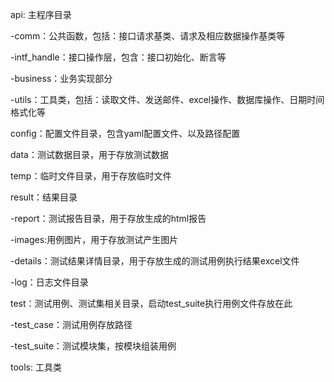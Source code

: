 api: 主程序目录

-comm：公共函数，包括：接口请求基类、请求及相应数据操作基类等

-intf_handle：接口操作层，包含：接口初始化、断言等

-business：业务实现部分

-utils：工具类，包括：读取文件、发送邮件、excel操作、数据库操作、日期时间格式化等

config：配置文件目录，包含yaml配置文件、以及路径配置

data：测试数据目录，用于存放测试数据

temp：临时文件目录，用于存放临时文件

result：结果目录

-report：测试报告目录，用于存放生成的html报告

-images:用例图片，用于存放测试产生图片

-details：测试结果详情目录，用于存放生成的测试用例执行结果excel文件

-log：日志文件目录

test：测试用例、测试集相关目录，启动test_suite执行用例文件存放在此

-test_case：测试用例存放路径

-test_suite：测试模块集，按模块组装用例

tools: 工具类
